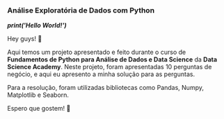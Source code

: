 ### Análise Exploratória de Dados com Python

***print('Hello World!')***

Hey guys! 👋

Aqui temos um projeto apresentado e feito durante o curso de **Fundamentos de Python para Análise de Dados e Data Science** da **Data Science Academy**.
Neste projeto, foram apresentadas 10 perguntas de negócio, e aqui eu apresento a minha solução para as perguntas.

Para a resolução, foram utilizadas bibliotecas como Pandas, Numpy, Matplotlib e Seaborn.

Espero que gostem! 🚀
